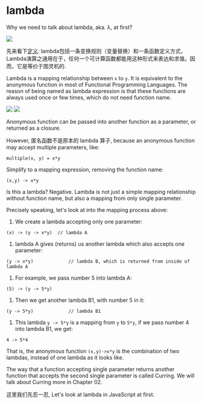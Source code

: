 # lambda

Why we need to talk about lambda, aka. λ, at first?

![](http://images.wikia.com/half-life/en/images/archive/3/3a/20120621181904!Lambda_reactor_complex_logo.png)

先来看下[定义](): lambda包括一条变换规则（变量替换）和一条函数定义方式，Lambda演算之通用在于，任何一个可计算函数都能用这种形式来表达和求值。因而，它是等价于图灵机的.

Lambda is a mapping relationship between `x` to `y`. It is equivalent to the anonymous function in most of Functional Programming Languages. The reason of being named as lambda expression is that these functions are always used once or few times, which do not need function name.

![](http://m.memegen.com/eo6ojw.jpg)
![](http://m.memegen.com/1qleyk.jpg)

Anonymous function can be passed into another function as a parameter, or returned as a closure.

However, 匿名函数不是原本的 lambda 算子, because an anonymous function may accept multiple parameters, like: 

```
multiple(x, y) = x*y

```
Simplify to a mapping expression, removing the function name:

```
(x,y) -> x*y
```

Is this a lambda? Negative. Lambda is not just a simple mapping relationship without function name, but also a mapping from only single parameter. 

Precisely speaking, let's look at into the mapping process above:

1. We create a lambda accepting only one parameter:

```
(x) -> (y -> x*y)  // lambda A
```

1. lambda A gives (returns) us another lambda which also accepts one parameter:

```
(y -> x*y)             // lambda B, which is returned from inside of lambda A
```

1. For example, we pass number 5 into lambda A:

```
(5) -> (y -> 5*y)
```

1. Then we get another lambda B1, with number 5 in it:

```
(y -> 5*y)             // lambda B1
```

1. This lambda `y -> 5*y` is a mapping from `y` to `5*y`, if we pass number 4 into lambda B1, we get:

```
4 -> 5*4
```

That is, the anonymous function  `(x,y)->x*y` is the combination of two lambdas, instead of one lambda as it looks like.

The way that a function accepting single parameter returns another function that accepts the second single parameter is called Curring. We will talk about Curring more in Chapter 02.

这里我们先忍一忍, Let's look at lambda in JavaScript at first.

